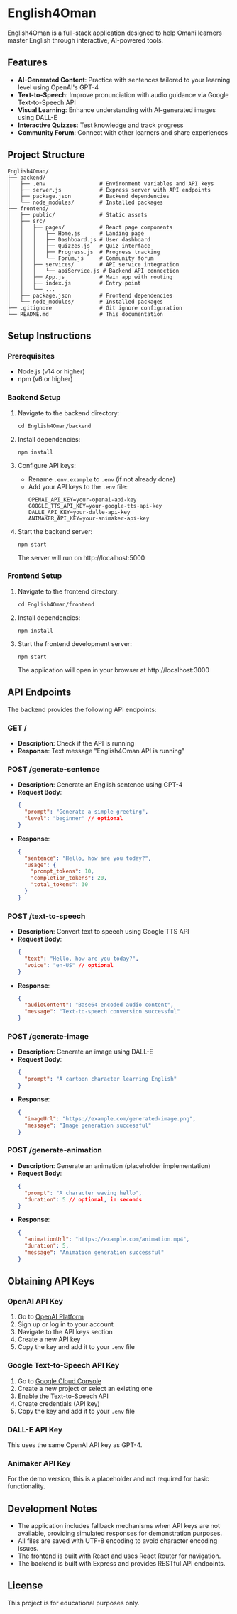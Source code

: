 # English4Oman

English4Oman is a full-stack application designed to help Omani learners master English through interactive, AI-powered tools.

## Features

- **AI-Generated Content**: Practice with sentences tailored to your learning level using OpenAI's GPT-4
- **Text-to-Speech**: Improve pronunciation with audio guidance via Google Text-to-Speech API
- **Visual Learning**: Enhance understanding with AI-generated images using DALL-E
- **Interactive Quizzes**: Test knowledge and track progress
- **Community Forum**: Connect with other learners and share experiences

## Project Structure

```
English4Oman/
├── backend/
│   ├── .env                 # Environment variables and API keys
│   ├── server.js            # Express server with API endpoints
│   ├── package.json         # Backend dependencies
│   └── node_modules/        # Installed packages
├── frontend/
│   ├── public/              # Static assets
│   ├── src/
│   │   ├── pages/           # React page components
│   │   │   ├── Home.js      # Landing page
│   │   │   ├── Dashboard.js # User dashboard
│   │   │   ├── Quizzes.js   # Quiz interface
│   │   │   ├── Progress.js  # Progress tracking
│   │   │   └── Forum.js     # Community forum
│   │   ├── services/        # API service integration
│   │   │   └── apiService.js # Backend API connection
│   │   ├── App.js           # Main app with routing
│   │   ├── index.js         # Entry point
│   │   └── ...
│   ├── package.json         # Frontend dependencies
│   └── node_modules/        # Installed packages
├── .gitignore               # Git ignore configuration
└── README.md                # This documentation
```

## Setup Instructions

### Prerequisites

- Node.js (v14 or higher)
- npm (v6 or higher)

### Backend Setup

1. Navigate to the backend directory:
   ```
   cd English4Oman/backend
   ```

2. Install dependencies:
   ```
   npm install
   ```

3. Configure API keys:
   - Rename `.env.example` to `.env` (if not already done)
   - Add your API keys to the `.env` file:
     ```
     OPENAI_API_KEY=your-openai-api-key
     GOOGLE_TTS_API_KEY=your-google-tts-api-key
     DALLE_API_KEY=your-dalle-api-key
     ANIMAKER_API_KEY=your-animaker-api-key
     ```

4. Start the backend server:
   ```
   npm start
   ```
   The server will run on http://localhost:5000

### Frontend Setup

1. Navigate to the frontend directory:
   ```
   cd English4Oman/frontend
   ```

2. Install dependencies:
   ```
   npm install
   ```

3. Start the frontend development server:
   ```
   npm start
   ```
   The application will open in your browser at http://localhost:3000

## API Endpoints

The backend provides the following API endpoints:

### GET /
- **Description**: Check if the API is running
- **Response**: Text message "English4Oman API is running"

### POST /generate-sentence
- **Description**: Generate an English sentence using GPT-4
- **Request Body**:
  ```json
  {
    "prompt": "Generate a simple greeting",
    "level": "beginner" // optional
  }
  ```
- **Response**:
  ```json
  {
    "sentence": "Hello, how are you today?",
    "usage": {
      "prompt_tokens": 10,
      "completion_tokens": 20,
      "total_tokens": 30
    }
  }
  ```

### POST /text-to-speech
- **Description**: Convert text to speech using Google TTS API
- **Request Body**:
  ```json
  {
    "text": "Hello, how are you today?",
    "voice": "en-US" // optional
  }
  ```
- **Response**:
  ```json
  {
    "audioContent": "Base64 encoded audio content",
    "message": "Text-to-speech conversion successful"
  }
  ```

### POST /generate-image
- **Description**: Generate an image using DALL-E
- **Request Body**:
  ```json
  {
    "prompt": "A cartoon character learning English"
  }
  ```
- **Response**:
  ```json
  {
    "imageUrl": "https://example.com/generated-image.png",
    "message": "Image generation successful"
  }
  ```

### POST /generate-animation
- **Description**: Generate an animation (placeholder implementation)
- **Request Body**:
  ```json
  {
    "prompt": "A character waving hello",
    "duration": 5 // optional, in seconds
  }
  ```
- **Response**:
  ```json
  {
    "animationUrl": "https://example.com/animation.mp4",
    "duration": 5,
    "message": "Animation generation successful"
  }
  ```

## Obtaining API Keys

### OpenAI API Key
1. Go to [OpenAI Platform](https://platform.openai.com/)
2. Sign up or log in to your account
3. Navigate to the API keys section
4. Create a new API key
5. Copy the key and add it to your `.env` file

### Google Text-to-Speech API Key
1. Go to [Google Cloud Console](https://console.cloud.google.com/)
2. Create a new project or select an existing one
3. Enable the Text-to-Speech API
4. Create credentials (API key)
5. Copy the key and add it to your `.env` file

### DALL-E API Key
This uses the same OpenAI API key as GPT-4.

### Animaker API Key
For the demo version, this is a placeholder and not required for basic functionality.

## Development Notes

- The application includes fallback mechanisms when API keys are not available, providing simulated responses for demonstration purposes.
- All files are saved with UTF-8 encoding to avoid character encoding issues.
- The frontend is built with React and uses React Router for navigation.
- The backend is built with Express and provides RESTful API endpoints.

## License

This project is for educational purposes only.
